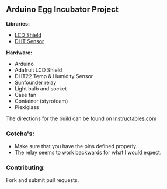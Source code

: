 ## Arduino Egg Incubator Project

**Libraries:**
* [LCD Shield](https://github.com/adafruit/Adafruit-RGB-LCD-Shield-Library)
* [DHT Sensor](https://github.com/adafruit/DHT-sensor-library)

**Hardware:**
* Arduino
* Adafruit LCD Shield
* DHT22 Temp & Humidity Sensor
* Sunfounder relay
* Light bulb and socket
* Case fan
* Container (styrofoam)
* Plexiglass

The directions for the build can be found on
[Instructables.com](http://www.instructables.com/id/Arduino-Egg-Incubator/)

### Gotcha's:
* Make sure that you have the pins defined properly.
* The relay seems to work backwards for what I would expect.

### Contributing:
Fork and submit pull requests.
